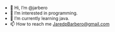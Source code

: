 - 👋 Hi, I’m @jarbero
- 👀 I’m interested in programming.
- 🌱 I’m currently learning java.
- 📫 How to reach me JaredpBarbero@gmail.com

<!---
jarbero/jarbero is a ✨ special ✨ repository because its `README.md` (this file) appears on your GitHub profile.
You can click the Preview link to take a look at your changes.
--->
